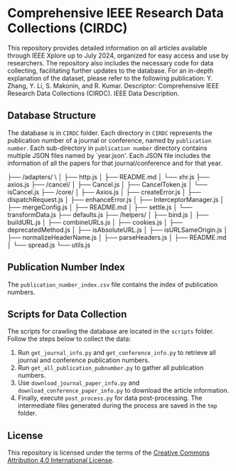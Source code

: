 # Comprehensive IEEE Research Data Collections (CIRDC)

This repository provides detailed information on all articles available through IEEE Xplore up to July 2024, organized for easy access and use by researchers. The repository also includes the necessary code for data collecting, facilitating further updates to the database. For an in-depth explanation of the dataset, please refer to the following publication: Y. Zhang, Y. Li, S. Makonin, and R. Kumar. Descriptor: Comprehensive IEEE Research Data Collections (CIRDC). IEEE Data Description.

## Database Structure

The database is in `CIRDC` folder. Each directory in `CIRDC` represents the publication number of a journal or conference, named by `publication number`. Each sub-directory in `publication number` directory contains multiple JSON files named by `year.json'. Each JSON file includes the information of all the papers for that journal/conference and for that year.

├── /adapters/ \\
│  ├── http.js
│  ├── README.md
│  └── xhr.js
├── axios.js
├── /cancel/
│  ├── Cancel.js
│  ├── CancelToken.js
│  └── isCancel.js
├── /core/
│  ├── Axios.js
│  ├── createError.js
│  ├── dispatchRequest.js
│  ├── enhanceError.js
│  ├── InterceptorManager.js
│  ├── mergeConfig.js
│  ├── README.md
│  ├── settle.js
│  └── transformData.js
├── defaults.js
├── /helpers/
│  ├── bind.js
│  ├── buildURL.js
│  ├── combineURLs.js
│  ├── cookies.js
│  ├── deprecatedMethod.js
│  ├── isAbsoluteURL.js
│  ├── isURLSameOrigin.js
│  ├── normalizeHeaderName.js
│  ├── parseHeaders.js
│  ├── README.md
│  └── spread.js
└── utils.js




## Publication Number Index

The `publication_number_index.csv` file contains the index of publication numbers.

## Scripts for Data Collection

The scripts for crawling the database are located in the `scripts` folder. Follow the steps below to collect the data:

1. Run `get_journal_info.py` and `get_conference_info.py` to retrieve all journal and conference publication numbers.
2. Run `get_all_publication_pubnumber.py` to gather all publication numbers.
3. Use `download_journal_paper_info.py` and `download_conference_paper_info.py` to download the article information.
4. Finally, execute `post_process.py` for data post-processing. The intermediate files generated during the process are saved in the `tmp` folder.

## License

This repository is licensed under the terms of the [Creative Commons Attribution 4.0 International License](LICENSE).
